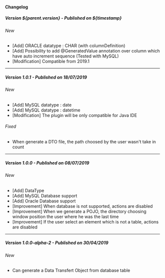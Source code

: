 #### Changelog

##### Version ${parent.version} - Published on ${timestamp}
###### New
- \[Add] ORACLE datatype : CHAR (with columnDefinition)
- \[Add] Possibility to add @GeneratedValue annotation over column which have auto increment sequence (Tested with MySQL)
- \[Modification] Compatible from 2019.1

***        

##### Version 1.0.1 - Published on 18/07/2019
###### New
- \[Add] MySQL datatype : date
- \[Add] MySQL datatype : datetime
- \[Modification] The plugin will be only compatible for Java IDE

###### Fixed
- When generate a DTO file, the path choosed by the user wasn't take in count

***

##### Version 1.0.0 - Published on 08/07/2019
###### New
- \[Add] DataType
- \[Add] MySQL Database support
- \[Add] Oracle Database support
- \[Improvement] When database is not supported, actions are disabled
- \[Improvement] When we generate a POJO, the directory choosing window position the user where he was the last time
- \[Improvement] If the user select an element which is not a table, actions are disabled

***

##### Version 1.0.0-alpha-2 - Published on 30/04/2019
###### New
- Can generate a Data Transfert Object from database table
